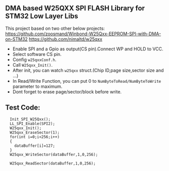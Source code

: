 ## DMA based W25QXX SPI FLASH Library for STM32 Low Layer Libs

This project based on two other below projects:
https://github.com/zoosmand/Winbond-W25Qxx-EEPROM-SPI-with-DMA-on-STM32
https://github.com/nimaltd/w25qxx

* Enable SPI and a Gpio as output(CS pin).Connect WP and HOLD to VCC.
* Select software CS pin.
* Config `w25qxxConf.h`.
* Call `W25qxx_Init()`. 
* After init, you can watch `w25qxx` struct.(Chip ID,page size,sector size and ...)
* In Read/Write Function, you can put 0 to `NumByteToRead/NumByteToWrite` parameter to maximum.
* Dont forget to erase page/sector/block before write.

## Test Code:
```
  Init_SPI_W25Qxx();
  LL_SPI_Enable(SPI2);
  W25qxx_Init();
  W25qxx_EraseSector(1);
  for(int i=0;i<256;i++)
  {
    dataBuffer[i]=127;
  }	
  W25qxx_WriteSector(dataBuffer,1,0,256);
  
  W25qxx_ReadSector(dataBuffer,1,0,256);
```

